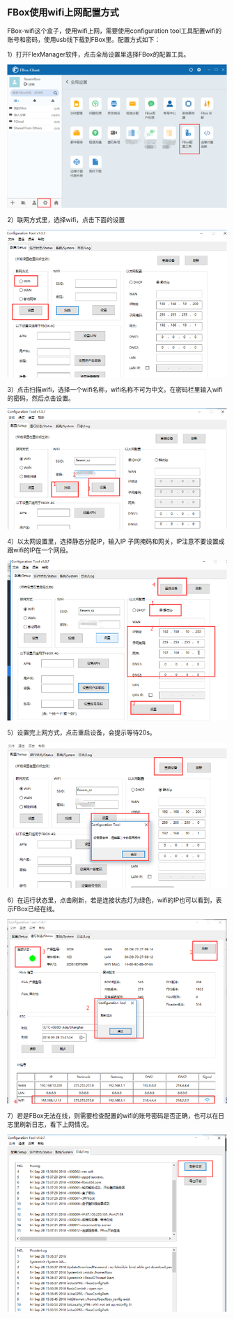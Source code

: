 ## FBox使用wifi上网配置方式  

FBox-wifi这个盒子，使用wifi上网，需要使用configuration tool工具配置wifi的账号和密码，使用usb线下载到FBox里。配置方式如下：  

1）打开FlexManager软件，点击全局设置里选择FBox的配置工具。  

![盒子在线](Images/configuration.png)  

2）联网方式里，选择wifi，点击下面的设置  

![盒子在线](Images/Networkwifi.png)  

3）点击扫描wifi，选择一个wifi名称，wifi名称不可为中文。在密码栏里输入wifi的密码，然后点击设置。  

![盒子在线](Images/wifipassword.png)  

4）以太网设置里，选择静态分配IP，输入IP 子网掩码和网关，IP注意不要设置成跟wifi的IP在一个网段。  

![盒子在线](Images/segmentwifi.png)  

5）设置完上网方式，点击重启设备，会提示等待20s。  

![盒子在线](Images/restart.png)  

6）在运行状态里，点击刷新，若是连接状态灯为绿色，wifi的IP也可以看到，表示FBox已经在线。  

![盒子在线](Images/refresh.png)  

7）若是FBox无法在线，则需要检查配置的wifi的账号密码是否正确，也可以在日志里刷新日志，看下上网情况。  

![盒子在线](Images/refreshlog.png)  